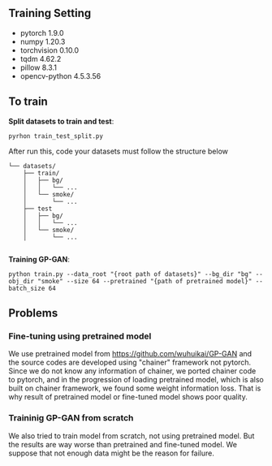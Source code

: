 
## Training Setting
- pytorch 1.9.0
- numpy 1.20.3
- torchvision 0.10.0
- tqdm 4.62.2
- pillow 8.3.1
- opencv-python 4.5.3.56

## To train

**Split datasets to train and test**:
```
pyrhon train_test_split.py
```

After run this, code your datasets must follow the structure below

```
└── datasets/
    ├── train/
    │   ├── bg/
    │   │   └── ...
    │   └── smoke/
    │       └── ...
    ├── test
    │   ├── bg/
    │   │   └── ...
    │   └── smoke/
    │       └── ...
    
```

**Training GP-GAN**:
```
python train.py --data_root "{root path of datasets}" --bg_dir "bg" --obj_dir "smoke" --size 64 --pretrained "{path of pretrained model}" --batch_size 64 
```

## Problems
### Fine-tuning using pretrained model
We use pretrained model from https://github.com/wuhuikai/GP-GAN and the source codes are developed using "chainer" framework not pytorch.
Since we do not know any information of chainer, we ported chainer code to pytorch, and in the progression of loading pretrained model, which is also built on chainer framework, we found some weight information loss. That is why result of pretrained model or fine-tuned model shows poor quality.

### Traininig GP-GAN from scratch
We also tried to train model from scratch, not using pretrained model. But the results are way worse than pretrained and fine-tuned model.
We suppose that not enough data might be the reason for failure.
